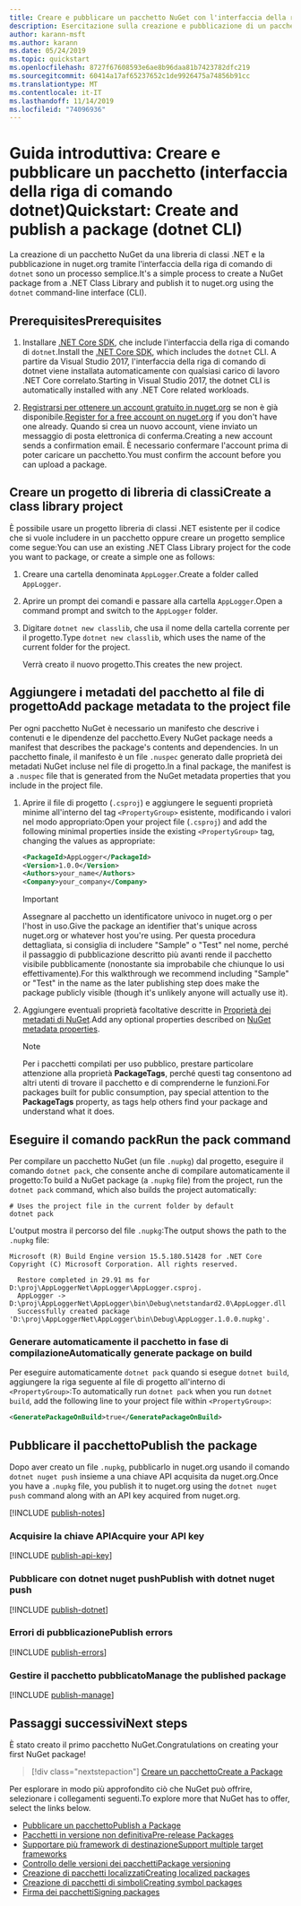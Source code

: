```yaml
---
title: Creare e pubblicare un pacchetto NuGet con l'interfaccia della riga di comando di dotnet
description: Esercitazione sulla creazione e pubblicazione di un pacchetto NuGet tramite l'interfaccia della riga di comando di .NET Core, ovvero dotnet.
author: karann-msft
ms.author: karann
ms.date: 05/24/2019
ms.topic: quickstart
ms.openlocfilehash: 8727f67608593e6ae8b96daa81b7423782dfc219
ms.sourcegitcommit: 60414a17af65237652c1de9926475a74856b91cc
ms.translationtype: MT
ms.contentlocale: it-IT
ms.lasthandoff: 11/14/2019
ms.locfileid: "74096936"
---
```

# <a name="quickstart-create-and-publish-a-package-dotnet-cli"></a><span data-ttu-id="20667-103">Guida introduttiva: Creare e pubblicare un pacchetto (interfaccia della riga di comando dotnet)</span><span class="sxs-lookup"><span data-stu-id="20667-103">Quickstart: Create and publish a package (dotnet CLI)</span></span>

<span data-ttu-id="20667-104">La creazione di un pacchetto NuGet da una libreria di classi .NET e la pubblicazione in nuget.org tramite l'interfaccia della riga di comando di `dotnet` sono un processo semplice.</span><span class="sxs-lookup"><span data-stu-id="20667-104">It's a simple process to create a NuGet package from a .NET Class Library and publish it to nuget.org using the `dotnet` command-line interface (CLI).</span></span>

## <a name="prerequisites"></a><span data-ttu-id="20667-105">Prerequisites</span><span class="sxs-lookup"><span data-stu-id="20667-105">Prerequisites</span></span>

1. <span data-ttu-id="20667-106">Installare [.NET Core SDK](https://www.microsoft.com/net/download/), che include l'interfaccia della riga di comando di `dotnet`.</span><span class="sxs-lookup"><span data-stu-id="20667-106">Install the [.NET Core SDK](https://www.microsoft.com/net/download/), which includes the `dotnet` CLI.</span></span> <span data-ttu-id="20667-107">A partire da Visual Studio 2017, l'interfaccia della riga di comando di dotnet viene installata automaticamente con qualsiasi carico di lavoro .NET Core correlato.</span><span class="sxs-lookup"><span data-stu-id="20667-107">Starting in Visual Studio 2017, the dotnet CLI is automatically installed with any .NET Core related workloads.</span></span>

1. <span data-ttu-id="20667-108">[Registrarsi per ottenere un account gratuito in nuget.org](https://www.nuget.org/users/account/LogOn?returnUrl=%2F) se non è già disponibile.</span><span class="sxs-lookup"><span data-stu-id="20667-108">[Register for a free account on nuget.org](https://www.nuget.org/users/account/LogOn?returnUrl=%2F) if you don't have one already.</span></span> <span data-ttu-id="20667-109">Quando si crea un nuovo account, viene inviato un messaggio di posta elettronica di conferma.</span><span class="sxs-lookup"><span data-stu-id="20667-109">Creating a new account sends a confirmation email.</span></span> <span data-ttu-id="20667-110">È necessario confermare l'account prima di poter caricare un pacchetto.</span><span class="sxs-lookup"><span data-stu-id="20667-110">You must confirm the account before you can upload a package.</span></span>

## <a name="create-a-class-library-project"></a><span data-ttu-id="20667-111">Creare un progetto di libreria di classi</span><span class="sxs-lookup"><span data-stu-id="20667-111">Create a class library project</span></span>

<span data-ttu-id="20667-112">È possibile usare un progetto libreria di classi .NET esistente per il codice che si vuole includere in un pacchetto oppure creare un progetto semplice come segue:</span><span class="sxs-lookup"><span data-stu-id="20667-112">You can use an existing .NET Class Library project for the code you want to package, or create a simple one as follows:</span></span>

1. <span data-ttu-id="20667-113">Creare una cartella denominata `AppLogger`.</span><span class="sxs-lookup"><span data-stu-id="20667-113">Create a folder called `AppLogger`.</span></span>

1. <span data-ttu-id="20667-114">Aprire un prompt dei comandi e passare alla cartella `AppLogger`.</span><span class="sxs-lookup"><span data-stu-id="20667-114">Open a command prompt and switch to the `AppLogger` folder.</span></span>

1. <span data-ttu-id="20667-115">Digitare `dotnet new classlib`, che usa il nome della cartella corrente per il progetto.</span><span class="sxs-lookup"><span data-stu-id="20667-115">Type `dotnet new classlib`, which uses the name of the current folder for the project.</span></span>

   <span data-ttu-id="20667-116">Verrà creato il nuovo progetto.</span><span class="sxs-lookup"><span data-stu-id="20667-116">This creates the new project.</span></span>

## <a name="add-package-metadata-to-the-project-file"></a><span data-ttu-id="20667-117">Aggiungere i metadati del pacchetto al file di progetto</span><span class="sxs-lookup"><span data-stu-id="20667-117">Add package metadata to the project file</span></span>

<span data-ttu-id="20667-118">Per ogni pacchetto NuGet è necessario un manifesto che descrive i contenuti e le dipendenze del pacchetto.</span><span class="sxs-lookup"><span data-stu-id="20667-118">Every NuGet package needs a manifest that describes the package's contents and dependencies.</span></span> <span data-ttu-id="20667-119">In un pacchetto finale, il manifesto è un file `.nuspec` generato dalle proprietà dei metadati NuGet incluse nel file di progetto.</span><span class="sxs-lookup"><span data-stu-id="20667-119">In a final package, the manifest is a `.nuspec` file that is generated from the NuGet metadata properties that you include in the project file.</span></span>

1. <span data-ttu-id="20667-120">Aprire il file di progetto (`.csproj`) e aggiungere le seguenti proprietà minime all'interno del tag `<PropertyGroup>` esistente, modificando i valori nel modo appropriato:</span><span class="sxs-lookup"><span data-stu-id="20667-120">Open your project file (`.csproj`) and add the following minimal properties inside the existing `<PropertyGroup>` tag, changing the values as appropriate:</span></span>

    ```xml
    <PackageId>AppLogger</PackageId>
    <Version>1.0.0</Version>
    <Authors>your_name</Authors>
    <Company>your_company</Company>
    ```

    > [!Important]
    > <span data-ttu-id="20667-121">Assegnare al pacchetto un identificatore univoco in nuget.org o per l'host in uso.</span><span class="sxs-lookup"><span data-stu-id="20667-121">Give the package an identifier that's unique across nuget.org or whatever host you're using.</span></span> <span data-ttu-id="20667-122">Per questa procedura dettagliata, si consiglia di includere "Sample" o "Test" nel nome, perché il passaggio di pubblicazione descritto più avanti rende il pacchetto visibile pubblicamente (nonostante sia improbabile che chiunque lo usi effettivamente).</span><span class="sxs-lookup"><span data-stu-id="20667-122">For this walkthrough we recommend including "Sample" or "Test" in the name as the later publishing step does make the package publicly visible (though it's unlikely anyone will actually use it).</span></span>

1. <span data-ttu-id="20667-123">Aggiungere eventuali proprietà facoltative descritte in [Proprietà dei metadati di NuGet](/dotnet/core/tools/csproj#nuget-metadata-properties).</span><span class="sxs-lookup"><span data-stu-id="20667-123">Add any optional properties described on [NuGet metadata properties](/dotnet/core/tools/csproj#nuget-metadata-properties).</span></span>

    > [!Note]
    > <span data-ttu-id="20667-124">Per i pacchetti compilati per uso pubblico, prestare particolare attenzione alla proprietà **PackageTags**, perché questi tag consentono ad altri utenti di trovare il pacchetto e di comprenderne le funzioni.</span><span class="sxs-lookup"><span data-stu-id="20667-124">For packages built for public consumption, pay special attention to the **PackageTags** property, as tags help others find your package and understand what it does.</span></span>

## <a name="run-the-pack-command"></a><span data-ttu-id="20667-125">Eseguire il comando pack</span><span class="sxs-lookup"><span data-stu-id="20667-125">Run the pack command</span></span>

<span data-ttu-id="20667-126">Per compilare un pacchetto NuGet (un file `.nupkg`) dal progetto, eseguire il comando `dotnet pack`, che consente anche di compilare automaticamente il progetto:</span><span class="sxs-lookup"><span data-stu-id="20667-126">To build a NuGet package (a `.nupkg` file) from the project, run the `dotnet pack` command, which also builds the project automatically:</span></span>

```cli
# Uses the project file in the current folder by default
dotnet pack
```

<span data-ttu-id="20667-127">L'output mostra il percorso del file `.nupkg`:</span><span class="sxs-lookup"><span data-stu-id="20667-127">The output shows the path to the `.nupkg` file:</span></span>

```output
Microsoft (R) Build Engine version 15.5.180.51428 for .NET Core
Copyright (C) Microsoft Corporation. All rights reserved.

  Restore completed in 29.91 ms for D:\proj\AppLoggerNet\AppLogger\AppLogger.csproj.
  AppLogger -> D:\proj\AppLoggerNet\AppLogger\bin\Debug\netstandard2.0\AppLogger.dll
  Successfully created package 'D:\proj\AppLoggerNet\AppLogger\bin\Debug\AppLogger.1.0.0.nupkg'.
```

### <a name="automatically-generate-package-on-build"></a><span data-ttu-id="20667-128">Generare automaticamente il pacchetto in fase di compilazione</span><span class="sxs-lookup"><span data-stu-id="20667-128">Automatically generate package on build</span></span>

<span data-ttu-id="20667-129">Per eseguire automaticamente `dotnet pack` quando si esegue `dotnet build`, aggiungere la riga seguente al file di progetto all'interno di `<PropertyGroup>`:</span><span class="sxs-lookup"><span data-stu-id="20667-129">To automatically run `dotnet pack` when you run `dotnet build`, add the following line to your project file within `<PropertyGroup>`:</span></span>

```xml
<GeneratePackageOnBuild>true</GeneratePackageOnBuild>
```

## <a name="publish-the-package"></a><span data-ttu-id="20667-130">Pubblicare il pacchetto</span><span class="sxs-lookup"><span data-stu-id="20667-130">Publish the package</span></span>

<span data-ttu-id="20667-131">Dopo aver creato un file `.nupkg`, pubblicarlo in nuget.org usando il comando `dotnet nuget push` insieme a una chiave API acquisita da nuget.org.</span><span class="sxs-lookup"><span data-stu-id="20667-131">Once you have a `.nupkg` file, you publish it to nuget.org using the `dotnet nuget push` command along with an API key acquired from nuget.org.</span></span>

[!INCLUDE [publish-notes](includes/publish-notes.md)]

### <a name="acquire-your-api-key"></a><span data-ttu-id="20667-132">Acquisire la chiave API</span><span class="sxs-lookup"><span data-stu-id="20667-132">Acquire your API key</span></span>

[!INCLUDE [publish-api-key](includes/publish-api-key.md)]

### <a name="publish-with-dotnet-nuget-push"></a><span data-ttu-id="20667-133">Pubblicare con dotnet nuget push</span><span class="sxs-lookup"><span data-stu-id="20667-133">Publish with dotnet nuget push</span></span>

[!INCLUDE [publish-dotnet](includes/publish-dotnet.md)]

### <a name="publish-errors"></a><span data-ttu-id="20667-134">Errori di pubblicazione</span><span class="sxs-lookup"><span data-stu-id="20667-134">Publish errors</span></span>

[!INCLUDE [publish-errors](includes/publish-errors.md)]

### <a name="manage-the-published-package"></a><span data-ttu-id="20667-135">Gestire il pacchetto pubblicato</span><span class="sxs-lookup"><span data-stu-id="20667-135">Manage the published package</span></span>

[!INCLUDE [publish-manage](includes/publish-manage.md)]

## <a name="next-steps"></a><span data-ttu-id="20667-136">Passaggi successivi</span><span class="sxs-lookup"><span data-stu-id="20667-136">Next steps</span></span>

<span data-ttu-id="20667-137">È stato creato il primo pacchetto NuGet.</span><span class="sxs-lookup"><span data-stu-id="20667-137">Congratulations on creating your first NuGet package!</span></span>

> [!div class="nextstepaction"]
> [<span data-ttu-id="20667-138">Creare un pacchetto</span><span class="sxs-lookup"><span data-stu-id="20667-138">Create a Package</span></span>](../create-packages/creating-a-package-dotnet-cli.md)

<span data-ttu-id="20667-139">Per esplorare in modo più approfondito ciò che NuGet può offrire, selezionare i collegamenti seguenti.</span><span class="sxs-lookup"><span data-stu-id="20667-139">To explore more that NuGet has to offer, select the links below.</span></span>

- [<span data-ttu-id="20667-140">Pubblicare un pacchetto</span><span class="sxs-lookup"><span data-stu-id="20667-140">Publish a Package</span></span>](../nuget-org/publish-a-package.md)
- [<span data-ttu-id="20667-141">Pacchetti in versione non definitiva</span><span class="sxs-lookup"><span data-stu-id="20667-141">Pre-release Packages</span></span>](../create-packages/Prerelease-Packages.md)
- [<span data-ttu-id="20667-142">Supportare più framework di destinazione</span><span class="sxs-lookup"><span data-stu-id="20667-142">Support multiple target frameworks</span></span>](../create-packages/multiple-target-frameworks-project-file.md)
- [<span data-ttu-id="20667-143">Controllo delle versioni dei pacchetti</span><span class="sxs-lookup"><span data-stu-id="20667-143">Package versioning</span></span>](../concepts/package-versioning.md)
- [<span data-ttu-id="20667-144">Creazione di pacchetti localizzati</span><span class="sxs-lookup"><span data-stu-id="20667-144">Creating localized packages</span></span>](../create-packages/creating-localized-packages.md)
- [<span data-ttu-id="20667-145">Creazione di pacchetti di simboli</span><span class="sxs-lookup"><span data-stu-id="20667-145">Creating symbol packages</span></span>](../create-packages/symbol-packages-snupkg.md)
- [<span data-ttu-id="20667-146">Firma dei pacchetti</span><span class="sxs-lookup"><span data-stu-id="20667-146">Signing packages</span></span>](../create-packages/Sign-a-package.md)
